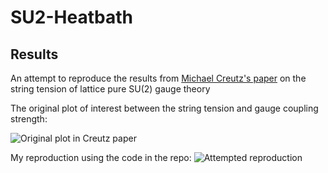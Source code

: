 # SU2-Heatbath

## Results

An attempt to reproduce the results from [Michael Creutz's paper](https://journals.aps.org/prd/pdf/10.1103/PhysRevD.21.2308) on the string tension of lattice pure SU(2) gauge theory

The original plot of interest between the string tension and gauge coupling strength:

![Original plot in Creutz paper](https://i.imgur.com/uUjgf5m.png)


My reproduction using the code in the repo:
![Attempted reproduction](https://i.imgur.com/I3uhZS3.png)
